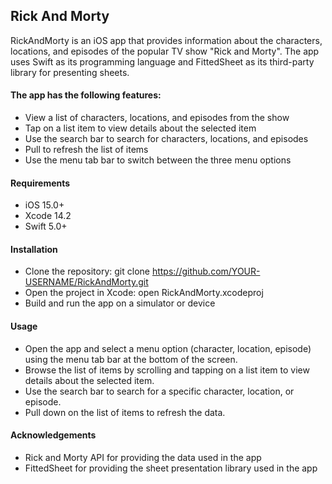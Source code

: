 
## Rick And Morty
RickAndMorty is an iOS app that provides information about the characters, locations, and episodes of the popular TV show "Rick and Morty". The app uses Swift as its programming language and FittedSheet as its third-party library for presenting sheets.

#### The app has the following features:

- View a list of characters, locations, and episodes from the show
- Tap on a list item to view details about the selected item
- Use the search bar to search for characters, locations, and episodes
- Pull to refresh the list of items
- Use the menu tab bar to switch between the three menu options


#### Requirements

- iOS 15.0+
- Xcode 14.2
- Swift 5.0+


#### Installation

- Clone the repository: git clone https://github.com/YOUR-USERNAME/RickAndMorty.git
- Open the project in Xcode: open RickAndMorty.xcodeproj
- Build and run the app on a simulator or device

#### Usage

- Open the app and select a menu option (character, location, episode) using the menu tab bar at the bottom of the screen.
- Browse the list of items by scrolling and tapping on a list item to view details about the selected item.
- Use the search bar to search for a specific character, location, or episode.
- Pull down on the list of items to refresh the data.

#### Acknowledgements

- Rick and Morty API for providing the data used in the app
- FittedSheet for providing the sheet presentation library used in the app  
  
